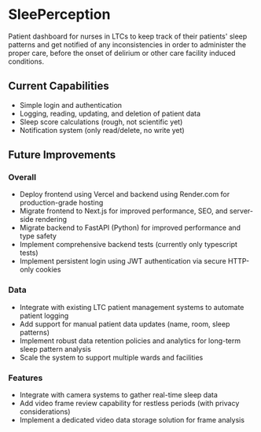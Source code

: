 # SleePerception

Patient dashboard for nurses in LTCs to keep track of their patients' sleep patterns and get notified of any inconsistencies in order to administer the proper care, before the onset of delirium or other care facility induced conditions.

## Current Capabilities
- Simple login and authentication
- Logging, reading, updating, and deletion of patient data
- Sleep score calculations (rough, not scientific yet)
- Notification system (only read/delete, no write yet)

## Future Improvements

### Overall
- Deploy frontend using Vercel and backend using Render.com for production-grade hosting
- Migrate frontend to Next.js for improved performance, SEO, and server-side rendering
- Migrate backend to FastAPI (Python) for improved performance and type safety
- Implement comprehensive backend tests (currently only typescript tests)
- Implement persistent login using JWT authentication via secure HTTP-only cookies

### Data
- Integrate with existing LTC patient management systems to automate patient logging
- Add support for manual patient data updates (name, room, sleep patterns)
- Implement robust data retention policies and analytics for long-term sleep pattern analysis
- Scale the system to support multiple wards and facilities

### Features
- Integrate with camera systems to gather real-time sleep data
- Add video frame review capability for restless periods (with privacy considerations)
- Implement a dedicated video data storage solution for frame analysis
